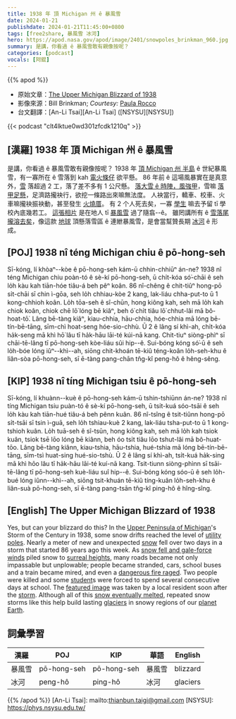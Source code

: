```yaml
---
title: 1938 年 頂 Michigan 州 ê 暴風雪
date: 2024-01-21
publishdate: 2024-01-21T11:45:00+0800
tags: [free2share, 暴風雪 冰河]
hero: https://apod.nasa.gov/apod/image/2401/snowpoles_brinkman_960.jpg
summary: 是講，你看過 ê 暴風雪敢有親像按呢？
categories: [podcast]
vocals: [阿錕]
---
```


{{% apod %}}

- 原始文章：[The Upper Michigan Blizzard of 1938](https://apod.nasa.gov/apod/ap240121.html)
- 影像來源：Bill Brinkman; _Courtesy:_ [Paula Rocco](https://www.facebook.com/pages/Suomi-Restaurant/203042349717213)
- 台文翻譯：[An-Li Tsai][An-Li Tsai] ([NSYSU][NSYSU])

{{< podcast "clt4lktue0wd301zfcdk1210q" >}}

## [漢羅] 1938 年 頂 Michigan 州 ê 暴風雪
是講，你看過 ê 暴風雪敢有親像按呢？
1938 年 [頂 Michigan 州 半島][Upper Peninsula of Michigan] ê 世紀暴風雪，有一寡所在 ê 雪落到 kah [電火條仔][utility poles] 欲平懸。
86 年前 ê 這場風暴實在是真意外，[雪][snow] 落超過 2 工，落了差不多有 1 公尺懸。
[落大雪 ê 時陣，風強甲][snow fell and gale-force winds]，雪嘛 [落甲足懸][surreal heights]，足濟路攏袂行，欲挖一條路出來嘛無法度。
人袂當行，轎車、校車、火車嘛攏袂振袂動，甚至發生 [火燒厝][dangerous fire raged]。
有 2 个人死去矣，一寡 [學生][student] 嘛去予留 tī 學校內底幾若工。
[這張相片][featured image] 是在地人 tī [暴風雪][storm] 過了隨翕--ê。
雖罔講所有 ê [雪落尾攏溶去矣][snow eventually melted]，像這款 [地球][planet Earth] 頂懸落雪區 ê 連紲暴風雪，是會當幫贊長期 [冰河][glaciers] ê 形成。

## [POJ] 1938 nî téng Michigan chiu ê pō-hong-seh
Sī-kóng, lí khòaⁿ--kòe ê pō-hong-seh kám-ū chhin-chhiūⁿ án-ne?
1938 nî téng Michigan chiu poàn-tó ê sè-kí pō-hong-seh, ū chi̍t-kóa só͘-chāi ê seh lo̍h kàu kah tiān-hóe tiâu-á beh pêⁿ koân.
86 nî-chêng ê chit-tiûⁿ hong-pō si̍t-chāi sī chin ì-gōa, seh lo̍h chhiau-kòe 2 kang, lak-liáu chha-put-to ū 1 kong-chhioh koân.
Lo̍h tōa-seh ê sî-chūn, hong kiông kah, seh mā lo̍h kah chiok koân, chiok chē lō͘ lóng bē kiâⁿ, beh ó͘ chi̍t tiâu lō͘ chhut-lâi mā bô-hoat-tō͘.
Lâng bē-tàng kiâⁿ, kiau-chhia, hāu-chhia, hóe-chhia mā lóng bē-tín-bē-tāng, sīm-chì hoat-seng hóe-sio-chhù.
Ū 2 ê lâng sí khì-ah, chi̍t-kóa ha̍k-seng mā khì hō͘ lâu tī ha̍k-hāu lāi-té kúi-nā kang.
Chit-tiuⁿ siòng-phìⁿ sī chāi-tē-lâng tī pō-hong-seh kòe-liáu sûi hip--ê.
Sui-bóng kóng só͘-ū ê seh lo̍h-bóe lóng iûⁿ--khì--ah, siōng chit-khoán tē-kiû téng-koân lo̍h-seh-khu ê liân-sòa pō-hong-seh, sī ē-tàng pang-chān tn̂g-kî peng-hô ê hêng-sêng.

## [KIP] 1938 nî tíng Michigan tsiu ê pō-hong-seh
Sī-kóng, lí khuànn--kuè ê pō-hong-seh kám-ū tshin-tshiūnn án-ne?
1938 nî tíng Michigan tsiu puàn-tó ê sè-kí pō-hong-seh, ū tsi̍t-kuá sóo-tsāi ê seh lo̍h kàu kah tiān-hué tiâu-á beh pênn kuân.
86 nî-tsîng ê tsit-tiûnn hong-pō si̍t-tsāi sī tsin ì-guā, seh lo̍h tshiau-kuè 2 kang, lak-liáu tsha-put-to ū 1 kong-tshioh kuân.
Lo̍h tuā-seh ê sî-tsūn, hong kiông kah, seh mā lo̍h kah tsiok kuân, tsiok tsē lōo lóng bē kiânn, beh óo tsi̍t tiâu lōo tshut-lâi mā bô-huat-tōo.
Lâng bē-tàng kiânn, kiau-tshia, hāu-tshia, hué-tshia mā lóng bē-tín-bē-tāng, sīm-tsì huat-sing hué-sio-tshù.
Ū 2 ê lâng sí khì-ah, tsi̍t-kuá ha̍k-sing mā khì hōo lâu tī ha̍k-hāu lāi-té kuí-nā kang.
Tsit-tiunn siòng-phìnn sī tsāi-tē-lâng tī pō-hong-seh kuè-liáu suî hip--ê.
Sui-bóng kóng sóo-ū ê seh lo̍h-bué lóng iûnn--khì--ah, siōng tsit-khuán tē-kiû tíng-kuân lo̍h-seh-khu ê liân-suà pō-hong-seh, sī ē-tàng pang-tsān tn̂g-kî ping-hô ê hîng-sîng.

## [English] The Upper Michigan Blizzard of 1938
Yes, but can your blizzard do this?
In the [Upper Peninsula of Michigan][Upper Peninsula of Michigan]'s Storm of the Century in 1938, some snow drifts reached the level of [utility poles][utility poles].
Nearly a meter of new and unexpected [snow][snow] fell over two days in a storm that started 86 years ago this week.
As [snow fell and gale-force winds][snow fell and gale-force winds] piled snow to [surreal heights][surreal heights], many roads became not only impassable but unplowable; people became stranded, cars, school buses and a train became mired, and even a [dangerous fire raged][dangerous fire raged].
Two people were killed and some [student][student]s were forced to spend several consecutive days at school.
The [featured image][featured image] was taken by a local resident soon after the [storm][storm].
Although all of this [snow eventually melted][snow eventually melted], repeated snow storms like this help build lasting [glaciers][glaciers] in snowy regions of our [planet Earth][planet Earth].

## 詞彙學習

|漢羅|POJ|KIP|華語|English|
|-|-|-|-|-|
|暴風雪|pō-hong-seh|pō-hong-seh|暴風雪|blizzard|
|冰河|peng-hô|ping-hô|冰河|glaciers|

{{% /apod %}}
[An-Li Tsai]: mailto:thianbun.taigi@gmail.com
[NSYSU]: https://phys.nsysu.edu.tw/

[copyright]: https://apod.nasa.gov/apod/fap/lib/about_apod.html#srapply
[License]: https://creativecommons.org/licenses/by/3.0/

[Upper Peninsula of Michigan]:https://en.wikipedia.org/wiki/Upper_Peninsula_of_Michigan
[utility poles]:https://en.wikipedia.org/wiki/Utility_pole
[snow]:https://apod.nasa.gov/apod/ap240106.html
[snow fell and gale-force winds]:http://books.google.com/books?id=1vioLQGvvz8C&pg=PA156&dq=%2B%221938%22+storm+of+the+century&hl=en&sa=X&ei=1breUorcC-O52QWuqYGwAQ&ved=0CEEQ6AEwAA#v=onepage&q=%2B%221938%22%20storm%20of%20the%20century&f=false
[surreal heights]:http://commons.wikimedia.org/wiki/File:Blizzard2_-_NOAA.jpg
[dangerous fire raged]:https://tylerrtichelaar.wordpress.com/2010/10/19/marquettes-opera-house-the-1938-fire-and-blizzard/
[student]:https://i.pinimg.com/736x/b1/c8/e3/b1c8e3101db30b200cec55976b9ec648--funniest-animals-funny-animals.jpg
[featured image]:https://apod.nasa.gov/apod/image/1401/snowpoles_brinkman_2592.jpg
[storm]:https://earthobservatory.nasa.gov/topic/severe-storms
[snow eventually melted]:https://www.youtube.com/watch?v=pApFztL-lsI
[glaciers]:http://extremeicesurvey.org/how-does-a-glacies-form/
[planet Earth]:https://apod.nasa.gov/apod/ap100713.html
